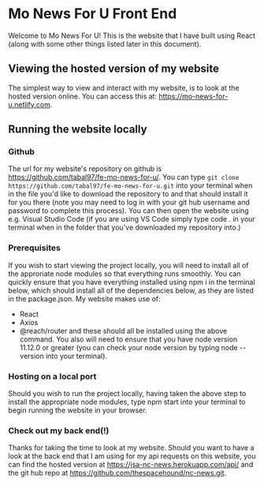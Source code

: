 # Mo News For U Front End
Welcome to Mo News For U! This is the website that I have built using React (along with some other things listed later in this document).
## Viewing the hosted version of my website
The simplest way to view and interact with my website, is to look at the hosted version online.
You can access this at: <https://mo-news-for-u.netlify.com>.
## Running the website locally
### Github
The url for my website's repository on github is <https://github.com/tabal97/fe-mo-news-for-u/>. You can type `git clone https://github.com/tabal97/fe-mo-news-for-u.git` into your terminal when in the file you'd like to download the repository to and that should install it for you there (note you may need to log in with your git hub username and password to complete this process).
You can then open the website using e.g. Visual Studio Code (if you are using VS Code simply type code . in your terminal when in the folder that you've downloaded my repository into.)
### Prerequisites
If you wish to start viewing the project locally, you will need to install all of the approriate node modules so that everything runs smoothly.
You can quickly ensure that you have everything installed using npm i in the terminal below, which should install all of the dependencies below, as they are listed in the package.json.
My website makes use of:
- React
- Axios
- @reach/router
and these should all be installed using the above command.
You also will need to ensure that you have node version 11.12.0 or greater (you can check your node version by typing node --version into your terminal).
### Hosting on a local port
Should you wish to run the project locally, having taken the above step to install the appropriate node modules, type npm start into your terminal to begin running the website in your browser.
### Check out my back end(!)
Thanks for taking the time to look at my website. Should you want to have a look at the back end that I am using for my api requests on this website, you can find the hosted version at <https://jsa-nc-news.herokuapp.com/api/> and the git hub repo at <https://github.com/thespacehound/nc-news.git>.